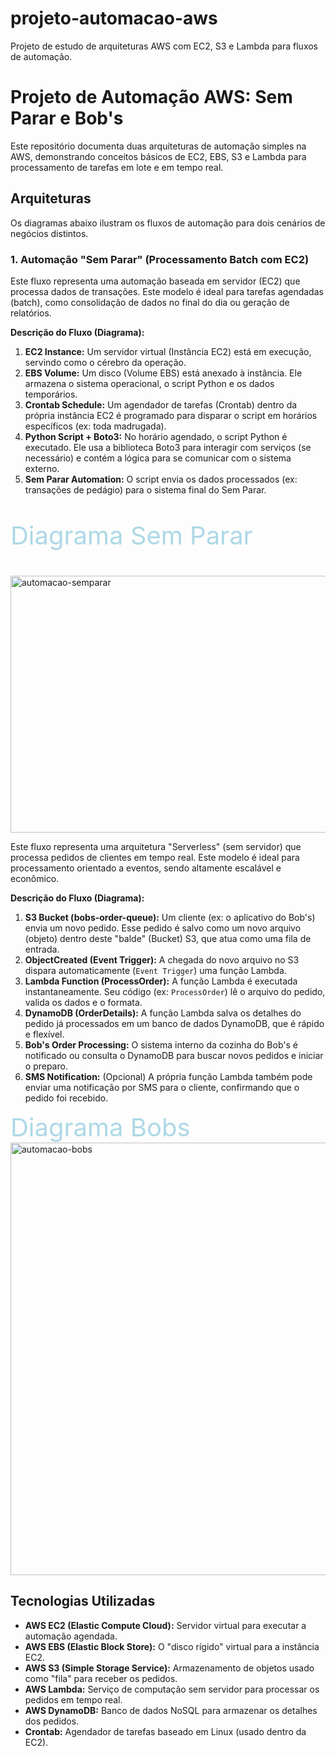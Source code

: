 # projeto-automacao-aws
Projeto de estudo de arquiteturas AWS com EC2, S3 e Lambda para fluxos de automação.

# Projeto de Automação AWS: Sem Parar e Bob's

Este repositório documenta duas arquiteturas de automação simples na AWS, demonstrando conceitos básicos de EC2, EBS, S3 e Lambda para processamento de tarefas em lote e em tempo real.

## Arquiteturas

Os diagramas abaixo ilustram os fluxos de automação para dois cenários de negócios distintos.

### 1. Automação "Sem Parar" (Processamento Batch com EC2)

Este fluxo representa uma automação baseada em servidor (EC2) que processa dados de transações. Este modelo é ideal para tarefas agendadas (batch), como consolidação de dados no final do dia ou geração de relatórios.

**Descrição do Fluxo (Diagrama):**
1.  **EC2 Instance:** Um servidor virtual (Instância EC2) está em execução, servindo como o cérebro da operação.
2.  **EBS Volume:** Um disco (Volume EBS) está anexado à instância. Ele armazena o sistema operacional, o script Python e os dados temporários.
3.  **Crontab Schedule:** Um agendador de tarefas (Crontab) dentro da própria instância EC2 é programado para disparar o script em horários específicos (ex: toda madrugada).
4.  **Python Script + Boto3:** No horário agendado, o script Python é executado. Ele usa a biblioteca Boto3 para interagir com serviços (se necessário) e contém a lógica para se comunicar com o sistema externo.
5.  **Sem Parar Automation:** O script envia os dados processados (ex: transações de pedágio) para o sistema final do Sem Parar.

<p style="font-size: 40px; color: lightblue;">
  Diagrama Sem Parar
</p>

<img width="801" height="411" alt="automacao-semparar" src="https://github.com/user-attachments/assets/694a4c69-2e93-41d1-bd43-9f2e158b2f8f" />


Este fluxo representa uma arquitetura "Serverless" (sem servidor) que processa pedidos de clientes em tempo real. Este modelo é ideal para processamento orientado a eventos, sendo altamente escalável e econômico.

**Descrição do Fluxo (Diagrama):**
1.  **S3 Bucket (bobs-order-queue):** Um cliente (ex: o aplicativo do Bob's) envia um novo pedido. Esse pedido é salvo como um novo arquivo (objeto) dentro deste "balde" (Bucket) S3, que atua como uma fila de entrada.
2.  **ObjectCreated (Event Trigger):** A chegada do novo arquivo no S3 dispara automaticamente (`Event Trigger`) uma função Lambda.
3.  **Lambda Function (ProcessOrder):** A função Lambda é executada instantaneamente. Seu código (ex: `ProcessOrder`) lê o arquivo do pedido, valida os dados e o formata.
4.  **DynamoDB (OrderDetails):** A função Lambda salva os detalhes do pedido já processados em um banco de dados DynamoDB, que é rápido e flexível.
5.  **Bob's Order Processing:** O sistema interno da cozinha do Bob's é notificado ou consulta o DynamoDB para buscar novos pedidos e iniciar o preparo.
6.  **SMS Notification:** (Opcional) A própria função Lambda também pode enviar uma notificação por SMS para o cliente, confirmando que o pedido foi recebido.

<div style="font-size: 40px; color: lightblue;">
  Diagrama Bobs
</div>


<img width="812" height="692" alt="automacao-bobs" src="https://github.com/user-attachments/assets/da638094-9058-403c-9f97-a55547101268" />

## Tecnologias Utilizadas

* **AWS EC2 (Elastic Compute Cloud):** Servidor virtual para executar a automação agendada.
* **AWS EBS (Elastic Block Store):** O "disco rígido" virtual para a instância EC2.
* **AWS S3 (Simple Storage Service):** Armazenamento de objetos usado como "fila" para receber os pedidos.
* **AWS Lambda:** Serviço de computação sem servidor para processar os pedidos em tempo real.
* **AWS DynamoDB:** Banco de dados NoSQL para armazenar os detalhes dos pedidos.
* **Crontab:** Agendador de tarefas baseado em Linux (usado dentro da EC2).
